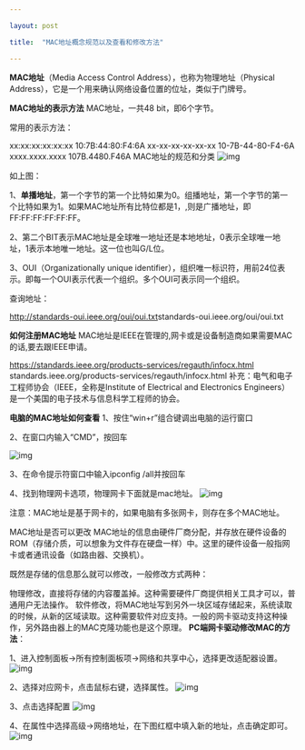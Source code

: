```yaml
---

layout: post 

title:  "MAC地址概念规范以及查看和修改方法" 

---
```


**MAC地址**（Media Access Control Address），也称为物理地址（Physical Address），它是一个用来确认网络设备位置的位址，类似于门牌号。

**MAC地址的表示方法**
MAC地址，一共48 bit，即6个字节。

常用的表示方法：

xx:xx:xx:xx:xx:xx 10:7B:44:80:F4:6A
xx-xx-xx-xx-xx-xx 10-7B-44-80-F4-6A
xxxx.xxxx.xxxx 107B.4480.F46A
MAC地址的规范和分类
![img](G:\code\stfzy.github.io\_posts\operating_system\windows\2025-04-14-MAC地址含义.assets\2227521-20230518155939594-31349891.png)

如上图：

1、**单播地址**，第一个字节的第一个比特如果为0。组播地址，第一个字节的第一个比特如果为1。如果MAC地址所有比特位都是1，,则是广播地址，即FF:FF:FF:FF:FF:FF。

2、第二个BIT表示MAC地址是全球唯一地址还是本地地址，0表示全球唯一地址，1表示本地唯一地址。这一位也叫G/L位。

3、OUI（Organizationally unique identifier），组织唯一标识符，用前24位表示。即每一个OUI表示代表一个组织。多个OUI可表示同一个组织。

查询地址：

http://standards-oui.ieee.org/oui/oui.txt
​standards-oui.ieee.org/oui/oui.txt

**如何注册MAC地址**
MAC地址是IEEE在管理的,网卡或是设备制造商如果需要MAC的话,要去跟IEEE申请。

https://standards.ieee.org/products-services/regauth/infocx.html
​standards.ieee.org/products-services/regauth/infocx.html
补充：电气和电子工程师协会（IEEE，全称是Institute of Electrical and Electronics Engineers）是一个美国的电子技术与信息科学工程师的协会。

**电脑的MAC地址如何查看**
1、按住“win+r”组合键调出电脑的运行窗口

2、在窗口内输入“CMD”，按回车

![img](G:\code\stfzy.github.io\_posts\operating_system\windows\2025-04-14-MAC地址含义.assets\2227521-20230518160008877-21809374.png)

3、在命令提示符窗口中输入ipconfig /all并按回车

4、找到物理网卡选项，物理网卡下面就是mac地址。
![img](G:\code\stfzy.github.io\_posts\operating_system\windows\2025-04-14-MAC地址含义.assets\2227521-20230518160018830-608001745.png)

注意：MAC地址是基于网卡的，如果电脑有多张网卡，则存在多个MAC地址。

MAC地址是否可以更改
MAC地址的信息由硬件厂商分配，并存放在硬件设备的ROM（存储介质，可以想象为文件存在硬盘一样）中。这里的硬件设备一般指网卡或者通讯设备（如路由器、交换机）。

既然是存储的信息那么就可以修改，一般修改方式两种：

物理修改，直接将存储的内容覆盖掉。这种需要硬件厂商提供相关工具才可以，普通用户无法操作。
软件修改，将MAC地址写到另外一块区域存储起来，系统读取的时候，从新的区域读取。这种需要软件对应支持。一般的网卡驱动支持这种操作，另外路由器上的MAC克隆功能也是这个原理。
**PC端网卡驱动修改MAC的方法**：

1、进入控制面板->所有控制面板项->网络和共享中心，选择更改适配器设置。
![img](G:\code\stfzy.github.io\_posts\operating_system\windows\2025-04-14-MAC地址含义.assets\2227521-20230518160034370-1657787371.png)

2、选择对应网卡，点击鼠标右键，选择属性。
![img](G:\code\stfzy.github.io\_posts\operating_system\windows\2025-04-14-MAC地址含义.assets\2227521-20230518160044668-1455987768.png)

3、点击选择配置
![img](G:\code\stfzy.github.io\_posts\operating_system\windows\2025-04-14-MAC地址含义.assets\2227521-20230518160055914-1186821264.png)

4、在属性中选择高级->网络地址，在下图红框中填入新的地址，点击确定即可。
![img](G:\code\stfzy.github.io\_posts\operating_system\windows\2025-04-14-MAC地址含义.assets\2227521-20230518160106212-1905621217.png)